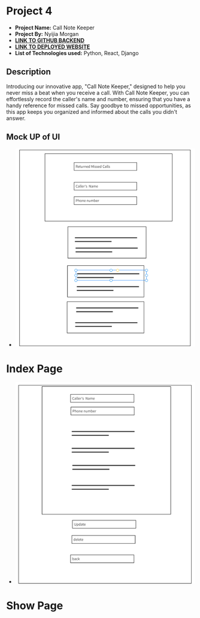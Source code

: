 # Project 4

- **Project Name:** Call Note Keeper
- **Project By:**   Nyijia Morgan
- [**LINK TO GITHUB BACKEND**](https://github.com/nmorgan24/project4)
- [**LINK TO DEPLOYED WEBSITE**](https://benevolent-stroopwafel-a4caee.netlify.app/post/46)
- **List of Technologies used:** Python, React, Django

## Description

Introducing our innovative app, "Call Note Keeper," designed to help you never miss a beat when you receive a call. With Call Note Keeper, you can effortlessly record the caller's name and number, ensuring that you have a handy reference for missed calls. Say goodbye to missed opportunities, as this app keeps you organized and informed about the calls you didn't answer.


## Mock UP of UI
 
- ![Index Page](./public/Screenshot%202023-10-05%20225757.png)
# Index Page

- ![Show Page](./public/Screenshot%202023-10-05%20230033.png)
# Show Page